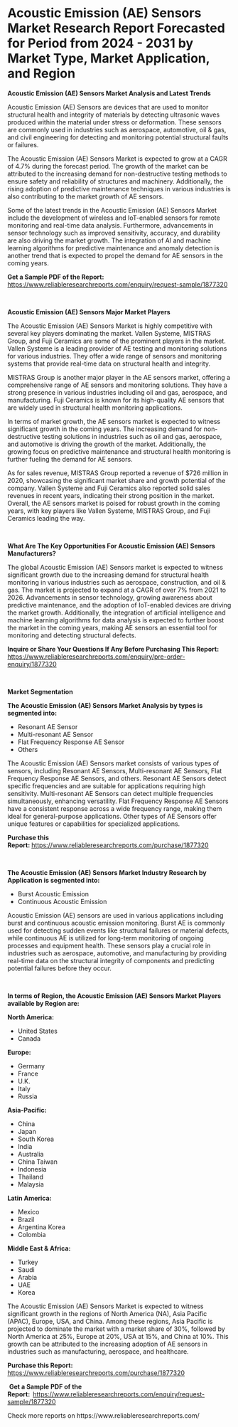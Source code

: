 <p><h1>Acoustic Emission (AE) Sensors Market Research Report Forecasted for Period from 2024 -  2031 by Market Type, Market Application, and Region</h1></p><p><strong>Acoustic Emission (AE) Sensors Market Analysis and Latest Trends</strong></p>
<p><p>Acoustic Emission (AE) Sensors are devices that are used to monitor structural health and integrity of materials by detecting ultrasonic waves produced within the material under stress or deformation. These sensors are commonly used in industries such as aerospace, automotive, oil & gas, and civil engineering for detecting and monitoring potential structural faults or failures.</p><p>The Acoustic Emission (AE) Sensors Market is expected to grow at a CAGR of 4.7% during the forecast period. The growth of the market can be attributed to the increasing demand for non-destructive testing methods to ensure safety and reliability of structures and machinery. Additionally, the rising adoption of predictive maintenance techniques in various industries is also contributing to the market growth of AE sensors.</p><p>Some of the latest trends in the Acoustic Emission (AE) Sensors Market include the development of wireless and IoT-enabled sensors for remote monitoring and real-time data analysis. Furthermore, advancements in sensor technology such as improved sensitivity, accuracy, and durability are also driving the market growth. The integration of AI and machine learning algorithms for predictive maintenance and anomaly detection is another trend that is expected to propel the demand for AE sensors in the coming years.</p></p>
<p><strong>Get a Sample PDF of the Report:&nbsp;</strong> <a href="https://www.reliableresearchreports.com/enquiry/request-sample/1877320">https://www.reliableresearchreports.com/enquiry/request-sample/1877320</a></p>
<p>&nbsp;</p>
<p><strong>Acoustic Emission (AE) Sensors Major Market Players</strong></p>
<p><p>The Acoustic Emission (AE) Sensors Market is highly competitive with several key players dominating the market. Vallen Systeme, MISTRAS Group, and Fuji Ceramics are some of the prominent players in the market. Vallen Systeme is a leading provider of AE testing and monitoring solutions for various industries. They offer a wide range of sensors and monitoring systems that provide real-time data on structural health and integrity.</p><p>MISTRAS Group is another major player in the AE sensors market, offering a comprehensive range of AE sensors and monitoring solutions. They have a strong presence in various industries including oil and gas, aerospace, and manufacturing. Fuji Ceramics is known for its high-quality AE sensors that are widely used in structural health monitoring applications.</p><p>In terms of market growth, the AE sensors market is expected to witness significant growth in the coming years. The increasing demand for non-destructive testing solutions in industries such as oil and gas, aerospace, and automotive is driving the growth of the market. Additionally, the growing focus on predictive maintenance and structural health monitoring is further fueling the demand for AE sensors.</p><p>As for sales revenue, MISTRAS Group reported a revenue of $726 million in 2020, showcasing the significant market share and growth potential of the company. Vallen Systeme and Fuji Ceramics also reported solid sales revenues in recent years, indicating their strong position in the market. Overall, the AE sensors market is poised for robust growth in the coming years, with key players like Vallen Systeme, MISTRAS Group, and Fuji Ceramics leading the way.</p></p>
<p>&nbsp;</p>
<p><strong>What Are The Key Opportunities For Acoustic Emission (AE) Sensors Manufacturers?</strong></p>
<p><p>The global Acoustic Emission (AE) Sensors market is expected to witness significant growth due to the increasing demand for structural health monitoring in various industries such as aerospace, construction, and oil & gas. The market is projected to expand at a CAGR of over 7% from 2021 to 2026. Advancements in sensor technology, growing awareness about predictive maintenance, and the adoption of IoT-enabled devices are driving the market growth. Additionally, the integration of artificial intelligence and machine learning algorithms for data analysis is expected to further boost the market in the coming years, making AE sensors an essential tool for monitoring and detecting structural defects.</p></p>
<p><strong>Inquire or Share Your Questions If Any Before Purchasing This Report:</strong> <a href="https://www.reliableresearchreports.com/enquiry/pre-order-enquiry/1877320">https://www.reliableresearchreports.com/enquiry/pre-order-enquiry/1877320</a></p>
<p>&nbsp;</p>
<p><strong>Market Segmentation</strong></p>
<p><strong>The Acoustic Emission (AE) Sensors Market Analysis by types is segmented into:</strong></p>
<p><ul><li>Resonant AE Sensor</li><li>Multi-resonant AE Sensor</li><li>Flat Frequency Response AE Sensor</li><li>Others</li></ul></p>
<p><p>The Acoustic Emission (AE) Sensors market consists of various types of sensors, including Resonant AE Sensors, Multi-resonant AE Sensors, Flat Frequency Response AE Sensors, and others. Resonant AE Sensors detect specific frequencies and are suitable for applications requiring high sensitivity. Multi-resonant AE Sensors can detect multiple frequencies simultaneously, enhancing versatility. Flat Frequency Response AE Sensors have a consistent response across a wide frequency range, making them ideal for general-purpose applications. Other types of AE Sensors offer unique features or capabilities for specialized applications.</p></p>
<p><strong>Purchase this Report:&nbsp;</strong><a href="https://www.reliableresearchreports.com/purchase/1877320">https://www.reliableresearchreports.com/purchase/1877320</a></p>
<p>&nbsp;</p>
<p><strong>The Acoustic Emission (AE) Sensors Market Industry Research by Application is segmented into:</strong></p>
<p><ul><li>Burst Acoustic Emission</li><li>Continuous Acoustic Emission</li></ul></p>
<p><p>Acoustic Emission (AE) sensors are used in various applications including burst and continuous acoustic emission monitoring. Burst AE is commonly used for detecting sudden events like structural failures or material defects, while continuous AE is utilized for long-term monitoring of ongoing processes and equipment health. These sensors play a crucial role in industries such as aerospace, automotive, and manufacturing by providing real-time data on the structural integrity of components and predicting potential failures before they occur.</p></p>
<p>&nbsp;</p>
<p><strong>In terms of Region, the Acoustic Emission (AE) Sensors Market Players available by Region are:</strong></p>
<p>
    <p> <strong> North America: </strong>
        <ul>
            <li>United States</li>
            <li>Canada</li>
        </ul>
        </p> 
    <p> <strong> Europe: </strong>
        <ul>
            <li>Germany</li>
            <li>France</li>
            <li>U.K.</li>
            <li>Italy</li>
            <li>Russia</li>
        </ul>
        </p> 
    <p> <strong> Asia-Pacific: </strong>
        <ul>
            <li>China</li>
            <li>Japan</li>
            <li>South Korea</li>
            <li>India</li>
            <li>Australia</li>
            <li>China Taiwan</li>
            <li>Indonesia</li>
            <li>Thailand</li>
            <li>Malaysia</li>
        </ul>
        </p> 
    <p> <strong> Latin America: </strong>
        <ul>
            <li>Mexico</li>
            <li>Brazil</li>
            <li>Argentina Korea</li>
            <li>Colombia</li>
        </ul>
        </p> 
    <p> <strong> Middle East & Africa: </strong>
        <ul>
            <li>Turkey</li>
            <li>Saudi</li>
            <li>Arabia</li>
            <li>UAE</li>
            <li>Korea</li>
        </ul>
    </p>
    </p>
<p><p>The Acoustic Emission (AE) Sensors Market is expected to witness significant growth in the regions of North America (NA), Asia Pacific (APAC), Europe, USA, and China. Among these regions, Asia Pacific is projected to dominate the market with a market share of 30%, followed by North America at 25%, Europe at 20%, USA at 15%, and China at 10%. This growth can be attributed to the increasing adoption of AE sensors in industries such as manufacturing, aerospace, and healthcare.</p></p>
<p><strong>Purchase this Report: </strong><a href="https://www.reliableresearchreports.com/purchase/1877320">https://www.reliableresearchreports.com/purchase/1877320</a></p>
<p>&nbsp;<strong>Get a Sample PDF of the Report:&nbsp;&nbsp;</strong><a href="https://www.reliableresearchreports.com/enquiry/request-sample/1877320">https://www.reliableresearchreports.com/enquiry/request-sample/1877320</a></p>
<p><strong></strong></p>
<p>Check more reports on https://www.reliableresearchreports.com/</p>